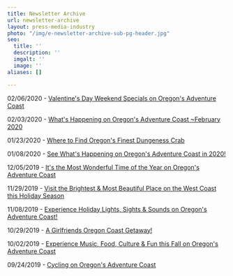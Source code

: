 ```yaml
---
title: Newsletter Archive
url: newsletter-archive
layout: press-media-industry
photo: "/img/e-newsletter-archive-sub-pg-header.jpg"
seo:
  title: ''
  description: ''
  imgalt: ''
  image: ''
aliases: []

---
```

02/06/2020 - [Valentine's Day Weekend Specials on Oregon's Adventure Coast](http://eepurl.com/gRWuUv "Valentine's Day Weekend Specials on Oregon's Adventure Coast  😚 ❤")

02/03/2020 - [What's Happening on Oregon's Adventure Coast \~February 2020](http://eepurl.com/gRCtzb "What's Happening on Oregon's Adventure Coast ~February 2020")

01/23/2020 - [Where to Find Oregon's Finest Dungeness Crab](http://eepurl.com/gQImwr "Where to Find Oregon's Finest Dungeness Crab")

01/08/2020 - [See What's Happening on Oregon's Adventure Coast in 2020!](http://eepurl.com/gO7YeD "See What's Happening on Oregon's Adventure Coast in 2020!")

12/05/2019 - [It's the Most Wonderful Time of the Year on Oregon's Adventure Coast](http://eepurl.com/gLJ07n "It's the Most Wonderful Time of the Year on Oregon's Adventure Coast")

11/29/2019 - [Visit the Brightest & Most Beautiful Place on the West Coast this Holiday Season ](http://eepurl.com/gK_OuD "Visit the Brightest & Most Beautiful Place on the West Coast this Holiday Season")

11/08/2019 - [Experience Holiday Lights, Sights & Sounds on Oregon's Adventure Coast!](http://eepurl.com/gI68ij "Experience Holiday Lights, Sights & Sounds on Oregon's Adventure Coast!")

10/29/2019 - [A Girlfriends Oregon Coast Getaway!](http://eepurl.com/gFhVt9 "A Girlfriends Oregon Coast Getaway!")

10/02/2019 - [Experience Music, Food, Culture & Fun this Fall on Oregon's Adventure Coast](http://eepurl.com/gFfVF9 "Experience Music, Food, Culture & Fun this Fall on Oregon's Adventure Coast")

09/24/2019 - [Cycling on Oregon's Adventure Coast](http://eepurl.com/gD6hS1 "Cycling on Oregon's Adventure Coast")
